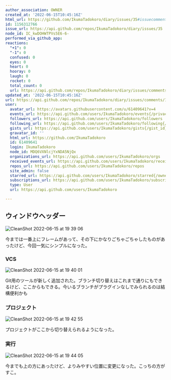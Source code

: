 ```yaml
---
author_association: OWNER
created_at: '2022-06-15T10:45:16Z'
html_url: https://github.com/IkumaTadokoro/diary/issues/35#issuecomment-1156312766
id: 1156312766
issue_url: https://api.github.com/repos/IkumaTadokoro/diary/issues/35
node_id: IC_kwDOHWTPVs5E6-6-
performed_via_github_app: 
reactions:
  "+1": 0
  "-1": 0
  confused: 0
  eyes: 0
  heart: 0
  hooray: 0
  laugh: 0
  rocket: 0
  total_count: 0
  url: https://api.github.com/repos/IkumaTadokoro/diary/issues/comments/1156312766/reactions
updated_at: '2022-06-15T10:45:16Z'
url: https://api.github.com/repos/IkumaTadokoro/diary/issues/comments/1156312766
user:
  avatar_url: https://avatars.githubusercontent.com/u/61409641?v=4
  events_url: https://api.github.com/users/IkumaTadokoro/events{/privacy}
  followers_url: https://api.github.com/users/IkumaTadokoro/followers
  following_url: https://api.github.com/users/IkumaTadokoro/following{/other_user}
  gists_url: https://api.github.com/users/IkumaTadokoro/gists{/gist_id}
  gravatar_id: ''
  html_url: https://github.com/IkumaTadokoro
  id: 61409641
  login: IkumaTadokoro
  node_id: MDQ6VXNlcjYxNDA5NjQx
  organizations_url: https://api.github.com/users/IkumaTadokoro/orgs
  received_events_url: https://api.github.com/users/IkumaTadokoro/received_events
  repos_url: https://api.github.com/users/IkumaTadokoro/repos
  site_admin: false
  starred_url: https://api.github.com/users/IkumaTadokoro/starred{/owner}{/repo}
  subscriptions_url: https://api.github.com/users/IkumaTadokoro/subscriptions
  type: User
  url: https://api.github.com/users/IkumaTadokoro

---
```

## ウィンドウヘッダー

![CleanShot 2022-06-15 at 19 39 06](https://user-images.githubusercontent.com/61409641/173808149-ac2b9da0-2081-454b-8705-478a1fe522ca.png)

今までは一番上にフレームがあって、その下にかなりごちゃごちゃしたものがあったけど、今回一気にシンプルになった。

### VCS

![CleanShot 2022-06-15 at 19 40 01](https://user-images.githubusercontent.com/61409641/173808388-d44ad070-9265-4853-968e-f07a1a2deac5.png)

Git用のツールが新しく追加された。ブランチ切り替えはこれまで通りにもできるけど、ここからもできる。今いるブランチがプラグインなしでみられるのは結構便利かも

### プロジェクト

![CleanShot 2022-06-15 at 19 42 55](https://user-images.githubusercontent.com/61409641/173808844-203e02ec-a876-4e84-9ab5-ad6f6cfc02f4.png)

プロジェクトがここから切り替えられるようになった。

### 実行

![CleanShot 2022-06-15 at 19 44 05](https://user-images.githubusercontent.com/61409641/173809010-5b4f4484-b1d9-492d-9bc0-42c89b31f7bc.png)

今までも上の方にあったけど、よりみやすい位置に変更になった。こっちの方がすこ。